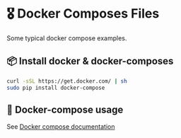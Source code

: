 # 🎖 Docker Composes Files
Some typical docker compose examples.

## 📦 Install docker & docker-composes
```bash
curl -sSL https://get.docker.com/ | sh
sudo pip install docker-compose
```

## 📕 Docker-compose usage
See [Docker compose documentation](https://docs.docker.com/compose/)